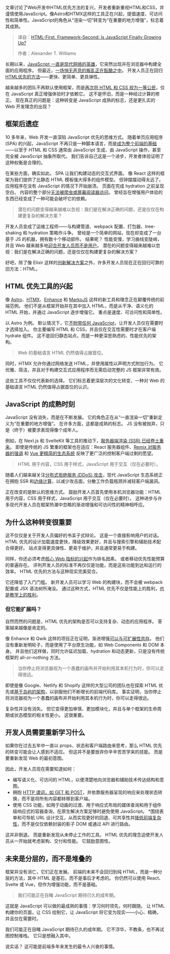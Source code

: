 <!--
title: HTML优先，框架其次：JavaScript终于成熟了吗？
cover: https://cdn.thenewstack.io/media/2025/07/74b7a4b7-katelyn-perry-wtzwmhmkgoi-unsplashb.jpg
summary: 文章讨论了Web开发中HTML优先方法的复兴，开发者重新重视HTML和CSS，并谨慎使用JavaScript。像Astro和HTMX这样的工具正在兴起，提倡速度、可访问性和简单性。JavaScript的角色从“渲染一切”转变为“在重要的地方增强”，标志着其成熟。
-->

文章讨论了Web开发中HTML优先方法的复兴，开发者重新重视HTML和CSS，并谨慎使用JavaScript。像Astro和HTMX这样的工具正在兴起，提倡速度、可访问性和简单性。JavaScript的角色从“渲染一切”转变为“在重要的地方增强”，标志着其成熟。

> 译自：[HTML-First, Framework-Second: Is JavaScript Finally Growing Up?](https://thenewstack.io/html-first-framework-second-is-javascript-finally-growing-up/)
> 
> 作者：Alexander T. Williams

长期以来，[JavaScript 一直是现代网络的英雄](https://thenewstack.io/javascript-framework-reality-check-whats-actually-working/)，它突然出现并在浏览器中构建全面的应用程序。 但最近，[一场悄无声息的叛乱正在酝酿之中](https://thenewstack.io/why-react-is-no-longer-the-undisputed-champion-of-javascript/)。 开发人员正在回归[HTML优先的方法](https://thenewstack.io/how-astro-and-its-server-islands-compare-to-react-frameworks/)——更快、更简单、更具弹性。

越来越多的团队不再默认使用框架，而是[再次将 HTML 和 CSS 视为一等公民](https://news.ycombinator.com/item?id=34618628)，仅在 JavaScript 真正增强体验时才依赖它。 这不是怀旧，而是一种经过计算的修正。 现在真正的问题是：这种转变是 JavaScript 成熟的标志，还是更扎实的 Web 开发理念的出现？

## 框架后遗症

10 多年来，Web 开发一直深陷 JavaScript 优先的思维方式。 随着单页应用程序 (SPA) 的兴起，JavaScript 不再只是一种脚本语言，而是[成为整个前端的基础](https://thenewstack.io/30-years-of-javascript-10-milestones-that-changed-the-web/)——以至于 HTML 和 CSS 通常由 JavaScript 生成、由 JavaScript 操作，甚至完全被 JavaScript 抽象所取代。 我们告诉自己这是一个进步，开发者体验证明了这种权衡是合理的。

在某些方面，确实如此。 SPA 让我们构建动态的交互式界面。 像 React 这样的框架为我们提供了比静态 HTML 模板强大得多的组件模型。 但钟摆摆动得太远了。 应用程序在没有 JavaScript 的情况下开始崩溃。 页面在完成 hydration 之前呈现空白。 内容的整个部分[无法被爬虫或屏幕阅读器访问](https://developers.google.com/search/docs/crawling-indexing/javascript/fix-search-javascript)。 曾经旨在增强用户体验的东西已经变成了一种可能会破坏它的依赖。

> 潜在的问题变得越来越难以忽视：我们是在解决正确的问题，还是仅仅在构建更复杂的解决方案？

开发人员变成了运维工程师——与构建管道、webpack 配置、打包器、tree-shaking 和 hydration 策略作斗争。 曾经是一个简单的网站，现在却变成了一台基于 JS 的机器，拥有数十个移动部件。 结果呢？ 性能变慢，学习曲线变陡峭，并且 Web 越来越多地[迎合开发人员而不是用户](https://thenewstack.io/from-react-to-html-first-microsoft-edge-debuts-webui-2-0/)。 潜在的问题变得越来越难以忽视：我们是在解决正确的问题，还是仅仅在构建更复杂的解决方案？

好吧，除了像 Elixir 这样的[创新解决方案](https://thenewstack.io/elixir-an-alternative-to-javascript-based-web-development/)之外，许多开发人员现在正在回归可靠的旧方法：HTML。

## HTML 优先工具的兴起

像 [Astro](https://thenewstack.io/astros-journey-from-static-site-generator-to-next-js-rival/)、[HTMX](https://thenewstack.io/htmx-html-approach-to-interactivity-in-a-javascript-world/)、[Enhance](https://enhance.dev/) 和 [MarkoJS](https://github.com/marko-js/marko) 这样的新工具和理念正在颠覆传统的前端范例。 他们不是从框架开始并在其中加入 HTML，而是从干净、语义化的 HTML 开始，并通过 JavaScript 逐步增强它。 重点是速度、可访问性和简单性。

以 Astro 为例。 默认情况下，它[不附带任何 JavaScript](https://thenewstack.io/how-to-build-and-deploy-a-basic-site-using-astro-and-netlify/)，让开发人员仅在需要时才选择加入。 你主要编写 HTML 和 CSS，并且仅在交互性需要时才在客户端 hydrate 组件。 这不是回归静态站点，而是一种更深思熟虑的、性能优先的架构。

> Web 的基础语言 HTML 仍然值得占据首位。

同时，HTMX 允许你通过网络发送 HTML，并使用属性以声明方式附加行为。 它优雅、简洁，并且对于构建交互式应用程序而无需启动完整的 JS 框架非常有效。

这些工具不仅仅代表新的选择。 它们标志着更深层次的文化转变，一种对 Web 的基础语言 HTML 仍然值得占据首位的认识。

## JavaScript 的成熟时刻

JavaScript 没有消失，而是在不断发展。 它的角色正在从“一直渲染一切”重新定义为“在重要的地方增强”。 在许多方面，这都是成熟的标志。 JS 没有被抛弃，只是（终于）被要求表现得像个成年人。

例如，在 Next.js 和 SvelteKit 等工具的推动下，[服务器端渲染 (SSR) 已经卷土重来](https://thenewstack.io/spas-and-react-you-dont-always-need-server-side-rendering/)。 即使是传统的 JS 繁重的框架也在适应：React 服务器组件、[Remix 对服务器的强调](https://thenewstack.io/remix-3-and-the-end-of-react-centric-architectures/) 和 [Vue 更精简的生态系统](https://thenewstack.io/want-out-of-react-complexity-try-vues-progressive-framework/) 反映了更广泛的控制客户端过剩的愿望。

> HTML 用于内容，CSS 用于样式，JavaScript 用于交互（仅在必要时）。

随着人们越来越关注[分布式拒绝服务 (DDoS) 攻击](https://www.imperva.com/learn/ddos/anti-ddos-protection/)，现代 JavaScript 生态系统正在拥抱 SSR 和[边缘计算](https://thenewstack.io/why-devs-must-rethink-their-role-in-modern-cdns-and-the-edge/)，以减少攻击面，分散工作负载瓶颈并减轻客户端漏洞。

正在改变的是默认的思维方式。 鼓励开发人员首先使用本机浏览器功能：HTML 用于内容，CSS 用于样式，JavaScript 用于交互（仅在必要时）。 这种进步与许多现代开发人员在框架热潮中忽略的渐进增强和可访问性的精神相呼应。

## 为什么这种转变很重要

这不仅仅是关于开发人员偏好的书呆子式辩论。 这是一个直接影响用户的对话。 HTML 优先的设计加载速度更快，降级效果更好，并且与搜索引擎和辅助技术配合得更好。 站点变得更具弹性、更易于维护，并且通常更易于构建。

同样，你还必须考虑[核心 Web 指标的兴起](https://developers.google.com/search/docs/appearance/core-web-vitals)作为排名因素。 或者移动优先性能预算的普遍存在。 评判开发人员的标准不再仅仅是功能，而是这些功能到达和运行的效率。 HTML 优先的方法与这种现实完美契合。

它还降低了入门门槛。 新开发人员可以学习 Web 的构建块，而不会被 webpack 配置或 JSX 语法树所淹没。 通过这种方式，HTML 优先不仅是性能上的胜利，[也是教学上的胜利](https://html-first.com/guidelines)。

### 但它能扩展吗？

自然而然的问题是，HTML 优先的架构是否可以支持复杂、动态的应用程序。 答案越来越像是肯定的。

像 Enhance 和 Qwik 这样的项目正在证明，渐进增强[可以与可扩展性共存](https://outshift.cisco.com/blog/qwik-vs-nextjs)。 他们没有重新发明轮子，而是使用了平台原生功能，如 Web Components 和 DOM 本身。 并且他们这样做，同时允许延迟加载、hydration 和动态更新，只是没有传统框架的 all-or-nothing 方法。

> 当你停止将浏览器视为一个愚蠢的画布并开始利用其本机行为时，你可以走得很远。

即使是像 Google、Netlify 和 Shopify 这样的大型公司的团队也在探索 HTML 优先或[基于岛屿的架构](https://thenewstack.io/how-astro-and-its-server-islands-compare-to-react-frameworks/)，以驯服他们不断增长的前端代码库。 事实证明，当你停止将浏览器视为一个愚蠢的画布并开始利用其本机行为时，你可以走得很远。

复杂性并没有消失。 但它变得更加审慎、更加模块化，并且与单个框架的生命周期或状态模型的相关性更小。 这很重要。

## 开发人员需要重新学习什么

如果你在过去五年中一直以 props、状态和客户端路由来思考，那么 HTML 优先的转变可能会让人感到不适应。 但这并不是要放弃你辛辛苦苦学来的技能。 而是要重新发现 Web 的最初意图。

因此，开发人员现在需要知道如何：

* 编写语义化、可访问的 HTML，以便清楚地向浏览器和辅助技术传达结构和意图。
* 拥抱 [HTTP 谓词，如 GET 和 POST](https://developer.mozilla.org/en-US/docs/Web/HTTP/Reference/Methods)，并依靠服务器呈现的响应来处理状态转换，而不是将所有内容都转移到客户端。
* 使用 CSS 功能，如用于动画的过渡、用于响应式布局的媒体查询和用于组件级响应式的容器查询，在原生解决方案足够时避免使用 JavaScript。
*围绕表单和可导航 URL 设计交互，从而实现更好的回退、可共享性并[降低前端复杂性](https://www.interaction-design.org/literature/article/design-patterns-for-fluid-navigation-how-to-use-inline-linking?srsltid=AfmBOor-uQNI44CcY-xlf4Cz_q9rOXccux7F0U-qDwGo08EGj2ui53HV)，而不是仅仅依赖封装的影子 DOM 或通过 API 进行路由。

这并非倒退。 而是重新发现从未停止工作的工具。 HTML 优先的理念迫使开发人员从一开始就考虑架构、交付和性能。 它鼓励意图性。

## 未来是分层的，而不是堆叠的

框架并没有消亡，它们正在发展。 前端的未来不会回归到纯 HTML，而是一种分层的方法，其中 HTML 是基石，而不是事后才考虑的。 你仍然可以使用 React、Svelte 或 Vue，但作为增强功能，而不是基础。

> 我们可能正在目睹 JavaScript 期待已久的成年期。

这就是 JavaScript 可以做的最成熟的事情：学习何时领先，何时跟随。 让 HTML 构建你的页面，让 CSS 绘制它，让 JavaScript 将它变为现实——小心、精确，并且仅在需要时。

我们可能正在目睹 JavaScript 期待已久的成年期。 它不浮华，不教条，也不再试图控制堆栈。 它只是想融入其中。

说实话？ 这可能是前端多年来发生的最令人兴奋的事情。